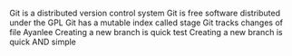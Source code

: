 Git is a distributed version control system
Git is free software distributed under the GPL
Git has a mutable index called stage
Git tracks changes of file
Ayanlee
Creating a new branch is quick
test
Creating a new branch is quick AND simple
